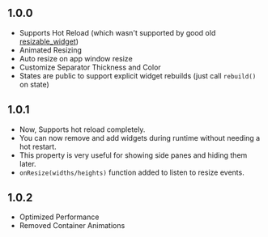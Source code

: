 ## 1.0.0

- Supports Hot Reload (which wasn't supported by good old [resizable_widget](https://pub.dev/packages/resizable_widget))
- Animated Resizing
- Auto resize on app window resize
- Customize Separator Thickness and Color
- States are public to support explicit widget rebuilds (just call `rebuild()` on state)

## 1.0.1

- Now, Supports hot reload completely.
- You can now remove and add widgets during runtime without needing a hot restart.
- This property is very useful for showing side panes and hiding them later.
- `onResize(widths/heights)` function added to listen to resize events.

## 1.0.2

- Optimized Performance
- Removed Container Animations
